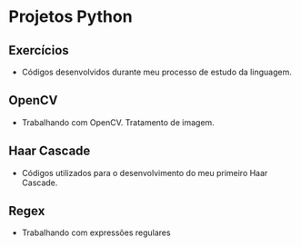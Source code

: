 # Projetos Python

## Exercícios
- Códigos desenvolvidos durante meu processo de estudo da linguagem.

## OpenCV
- Trabalhando com OpenCV. Tratamento de imagem.

## Haar Cascade
- Códigos utilizados para o desenvolvimento do meu primeiro Haar Cascade.

## Regex
- Trabalhando com expressões regulares
